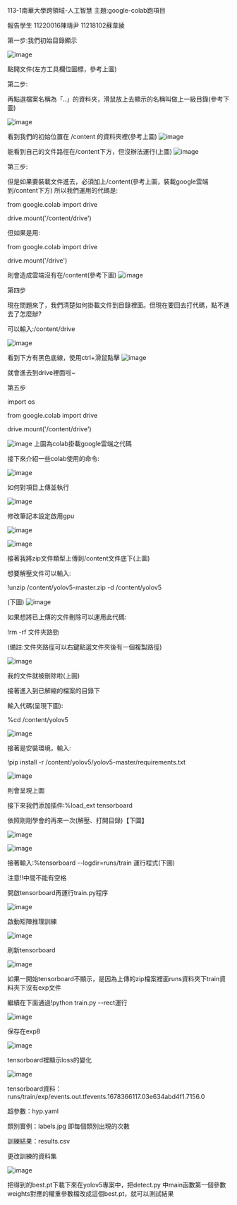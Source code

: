 113-1南華大學跨領域-人工智慧
主題:google-colab跑項目

報告學生
11220016陳靖尹
11218102蘇韋綾

第一步:我們初始目錄顯示

![image](https://github.com/user-attachments/assets/9fc05739-4601-47b7-bb85-464358dae454)

點開文件(左方工具欄位圖標，參考上圖)

第二步: 

再點選檔案名稱為「..」的資料夾，滑鼠放上去顯示的名稱叫做上一級目錄(參考下圖)

![image](https://github.com/user-attachments/assets/2d6652e4-ec59-4774-9fc9-67e918b350c8)

看到我們的初始位置在 /content 的資料夾裡(參考上圖)
![image](https://github.com/user-attachments/assets/6368176e-13a9-4410-87ab-d5d3d7c91a02)

能看到自己的文件路徑在/content下方，但沒辦法運行(上圖)
![image](https://github.com/user-attachments/assets/e21a2204-bbf0-40bf-92c7-d92c487fd7c9)

第三步:

但是如果要裝載文件進去，必須加上/content(參考上圖，裝載google雲端到/content下方)
所以我們運用的代碼是:

from google.colab import drive 

drive.mount('/content/drive') 

但如果是用:

from google.colab import drive 

drive.mount('/drive') 

則會造成雲端沒有在/content(參考下圖)
![image](https://github.com/user-attachments/assets/9117d3b4-6ed8-49b9-ac06-48ca11d8c022)

第四步

現在問題來了，我們清楚如何掛載文件到目錄裡面。但現在要回去打代碼，點不進去了怎麼辦?

可以輸入:/content/drive

![image](https://github.com/user-attachments/assets/f77018c1-09e8-4de0-b64e-5f1da0889f58)

看到下方有黑色底線，使用ctrl+滑鼠點擊
![image](https://github.com/user-attachments/assets/690666cb-3efd-40e9-bab2-01aa900fcd0c)

就會進去到drive裡面啦~

第五步

import os

from google.colab import drive

drive.mount('/content/drive')

![image](https://github.com/user-attachments/assets/e47fcc58-a786-490d-84e6-47770fa607c9)
上圖為colab掛載google雲端之代碼

接下來介紹一些colab使用的命令:

![image](https://github.com/user-attachments/assets/e7cc83fd-90d3-47b3-a044-05c4a991103d)

如何對項目上傳並執行

![image](https://github.com/user-attachments/assets/8e900676-0abb-42d9-8539-168f32a7e3f3)

修改筆記本設定啟用gpu

![image](https://github.com/user-attachments/assets/9d99d76a-1f42-435c-a5ac-33ece8fefe67)

![image](https://github.com/user-attachments/assets/b1ff1a6b-d7e2-4224-88a5-b9c3aa09d29e)


接著我將zip文件類型上傳到/content文件底下(上圖)

想要解壓文件可以輸入:

!unzip /content/yolov5-master.zip -d /content/yolov5

(下圖)
![image](https://github.com/user-attachments/assets/c333b4c0-41f3-4505-972f-a479ce24050a)



如果想將已上傳的文件刪除可以運用此代碼:

!rm -rf 文件夾路勁

(備註:文件夾路徑可以右鍵點選文件夾後有一個複製路徑)

![image](https://github.com/user-attachments/assets/f103ce52-5779-4bfe-b657-66b8dc91c2f0)

我的文件就被刪除啦(上圖)

接著進入到已解縮的檔案的目錄下

輸入代碼(呈現下圖):

%cd /content/yolov5

![image](https://github.com/user-attachments/assets/9d3598f7-1ec0-444d-82db-b2e56427669c)

接著是安裝環境，輸入:

!pip install -r /content/yolov5/yolov5-master/requirements.txt

![image](https://github.com/user-attachments/assets/481ad48d-2ab3-448b-a5bb-f68ae17d8fac)

則會呈現上圖

接下來我們添加插件:%load_ext tensorboard

依照剛剛學會的再來一次(解壓、打開目錄)【下圖】

![image](https://github.com/user-attachments/assets/c5f69f02-b95f-4fb1-ad9d-a505ed5eafe5)

![image](https://github.com/user-attachments/assets/128fdf3b-b8c3-4d64-883e-8b4974e122a1)

接著輸入:%tensorboard --logdir=runs/train 運行程式(下圖)

注意!!中間不能有空格

開啟tensorboard再運行train.py程序

![image](https://github.com/user-attachments/assets/0af1a1a7-8f1e-46b3-b121-4aa44909936d)

啟動矩陣推理訓練

![image](https://github.com/user-attachments/assets/7db23751-4aab-4e15-8d18-44bcf424d3f7)

刷新tensorboard

![image](https://github.com/user-attachments/assets/2d29518e-0cbe-4a4a-890f-ba3b8314c4e1)

如果一開始tensorboard不顯示，是因為上傳的zip檔案裡面runs資料夾下train資料夾下沒有exp文件

繼續在下面通過!python train.py --rect運行

![image](https://github.com/user-attachments/assets/232a9fb0-3be0-4335-b202-633c97011db8)

保存在exp8

![image](https://github.com/user-attachments/assets/0a6af76b-8d3c-4764-8b0f-36b0cfde1685)

tensorboard裡顯示loss的變化

![image](https://github.com/user-attachments/assets/d524cb5b-cde8-4b28-b6af-244578660fdb)

tensorboard資料：runs/train/exp/events.out.tfevents.1678366117.03e634abd4f1.7156.0

超參數：hyp.yaml

類別實例：labels.jpg 即每個類別出現的次數

訓練結果：results.csv

更改訓練的資料集

![image](https://github.com/user-attachments/assets/c67db6e6-cc41-4c4c-b814-8c8cc3d5a847)

把得到的best.pt下載下來在yolov5專案中，把detect.py 中main函數第一個參數weights對應的權重參數檔改成這個best.pt，就可以測試結果
